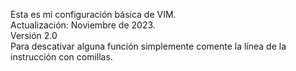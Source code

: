 Esta es mi configuración básica de VIM. </br>
Actualización: Noviembre de 2023. </br>
Versión 2.0  </br>
Para descativar alguna función simplemente comente la línea de la instrucción con comillas.
